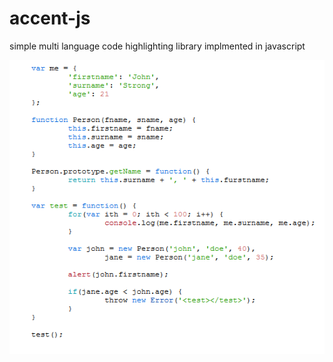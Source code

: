 accent-js
=========

simple multi language code highlighting library implmented in javascript

![alt tag](./examples/javascript.png)
